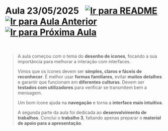 # Aula 23/05/2025 &nbsp; [![Ir para README](https://img.shields.io/badge/Indice-Verde?style=for-the-badge)](../README.md#indice) &nbsp; [![Ir para Aula Anterior](https://img.shields.io/badge/Anterior-Aula%2010-007ACC?style=for-the-badge)](../aulas/16-05-2025.md) [![Ir para Próxima Aula](https://img.shields.io/badge/Próxima-Aula%2012-007ACC?style=for-the-badge)](../aulas/03-06-2025.md)

<br>

>A aula começou com o tema do <b>desenho de ícones</b>, focando a sua importância para melhorar a interação com interfaces.</p> <p>Vimos que os ícones devem ser <b>simples, claros e fáceis de reconhecer</b>. É melhor usar <b>formas familiares</b>, evitar <b>muitos detalhes</b> e garantir que funcionam em <b>diferentes culturas</b>. Devem ser <b>testados com utilizadores</b> para verificar se transmitem bem a mensagem.</p> <p>Um bom ícone ajuda na <b>navegação</b> e torna a <b>interface mais intuitiva</b>.</p> <p>A segunda parte da aula foi dedicada ao <b>desenvolvimento de trabalhos</b>. Concluí o <b>trabalho 3</b>, faltando apenas preparar o <b>material de apoio para a apresentação</b>.</p>




